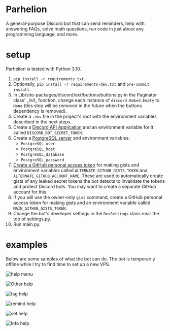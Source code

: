 # Parhelion

A general-purpose Discord bot that can send reminders, help with answering FAQs, solve math questions, run code in just about any programming language, and more.

# setup

Parhelion is tested with Python 3.10.

1. `pip install -r requirements.txt`.
2. Optionally, `pip install -r requirements-dev.txt` and `pre-commit install`.
3. In Lib/site-packages/discord/ext/buttons/buttons.py
in the Paginator class' \__init__ function, change each instance of `discord.Embed.Empty` to `None` (this step will be removed in the future when the buttons dependency is removed).
4. Create a `.env` file in the project's root with the environment variables described in the next steps.
5. Create a [Discord API Application](https://discord.com/developers/applications) and an environment variable for it called `DISCORD_BOT_SECRET_TOKEN`.
6. Create a [PostgreSQL server](https://wheelercj.github.io/notes/pages/20211015161729.html) and environment variables:
   * `PostgreSQL_user`
   * `PostgreSQL_host`
   * `PostgreSQL_database`
   * `PostgreSQL_password`
7. [Create a GitHub personal access token](https://gist.github.com/beep-boop-82197842/4255864be63966b8618e332d1df30619) for making gists and environment variables called `ALTERNATE_GITHUB_GISTS_TOKEN` and `ALTERNATE_GITHUB_ACCOUNT_NAME`. These are used to automatically create gists of any leaked secret tokens the bot detects to invalidate the tokens and protect Discord bots. You may want to create a separate GitHub account for this.
8. If you will use the owner-only `gist` command, create a GitHub personal access token for making gists and an environment variable called `MAIN_GITHUB_GISTS_TOKEN`.
9. Change the bot's developer settings in the `DevSettings` class near the top of settings.py.
10. Run main.py.

# examples

Below are some samples of what the bot can do. The bot is temporarily offline while I try to find time to set up a new VPS.

![help menu](docs/help%20menu.png)

![Other help](docs/Other%20help.png)

![tag help](docs/tag%20help.png)

![remind help](docs/remind%20help.png)

![set help](docs/set%20help.png)

![Info help](docs/Info%20help.png)
